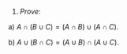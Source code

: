 1. *Prove*:

 a) $A \cap (B \cup C) = (A \cap B) \cup (A \cap C)$.

 b) $A \cup (B \cap C) = (A \cup B) \cap (A \cup C)$.
